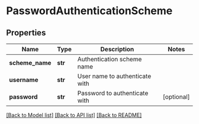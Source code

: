 # PasswordAuthenticationScheme

## Properties
Name | Type | Description | Notes
------------ | ------------- | ------------- | -------------
**scheme_name** | **str** | Authentication scheme name | 
**username** | **str** | User name to authenticate with | 
**password** | **str** | Password to authenticate with | [optional] 

[[Back to Model list]](../README.md#documentation-for-models) [[Back to API list]](../README.md#documentation-for-api-endpoints) [[Back to README]](../README.md)

